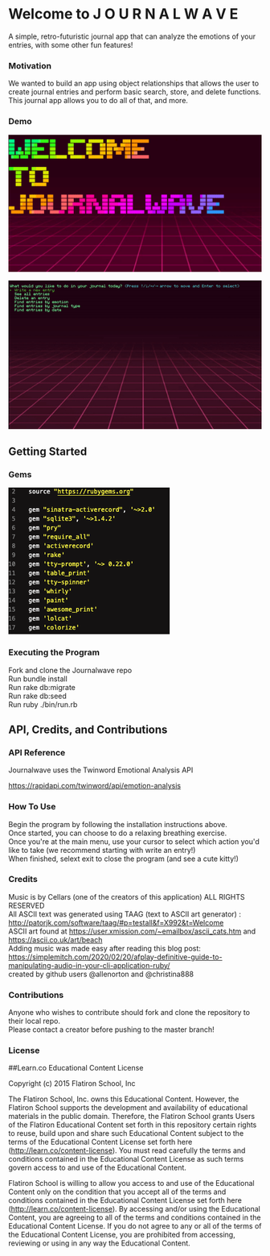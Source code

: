 # Welcome to J O U R N A L W A V E

A simple, retro-futuristic journal app that can analyze the emotions of your entries, with some other fun features!

### Motivation

We wanted to build an app using object relationships that allows the user to create journal entries and perform basic search, store, and delete functions. This journal app allows you to do all of that, and more.

### Demo

![Alt text](jwave_screenshot.png?raw=true "Title Screen")

![Demo Gif](https://github.com/allene-norton/Journalwave/blob/main/journalwavedemogif.gif)

## Getting Started

### Gems

![Alt text](gems_screenshot.png?raw=true "Gems")

### Executing the Program

Fork and clone the Journalwave repo  
Run bundle install  
Run rake db:migrate  
Run rake db:seed  
Run ruby ./bin/run.rb  

## API, Credits, and Contributions
### API Reference

Journalwave uses the Twinword Emotional Analysis API

https://rapidapi.com/twinword/api/emotion-analysis

### How To Use

Begin the program by following the installation instructions above.   
Once started, you can choose to do a relaxing breathing exercise.  
Once you're at the main menu, use your cursor to select which action you'd like to take (we recommend starting with write an entry!)  
When finished, selext exit to close the program (and see a cute kitty!)  

### Credits
Music is by Cellars (one of the creators of this application) ALL RIGHTS RESERVED  
All ASCII text was generated using TAAG (text to ASCII art generator) : http://patorjk.com/software/taag/#p=testall&f=X992&t=Welcome  
ASCII art found at https://user.xmission.com/~emailbox/ascii_cats.htm and https://ascii.co.uk/art/beach  
Adding music was made easy after reading this blog post: https://simplemitch.com/2020/02/20/afplay-definitive-guide-to-manipulating-audio-in-your-cli-application-ruby/   
created by github users @allenorton and @christina888  

### Contributions
Anyone who wishes to contribute should fork and clone the repository to their local repo.  
Please contact a creator before pushing to the master branch!  

### License

##Learn.co Educational Content License

Copyright (c) 2015 Flatiron School, Inc

The Flatiron School, Inc. owns this Educational Content. However, the Flatiron School supports the development and availability of educational materials in the public domain. Therefore, the Flatiron School grants Users of the Flatiron Educational Content set forth in this repository certain rights to reuse, build upon and share such Educational Content subject to the terms of the Educational Content License set forth here (http://learn.co/content-license). You must read carefully the terms and conditions contained in the Educational Content License as such terms govern access to and use of the Educational Content.

Flatiron School is willing to allow you access to and use of the Educational Content only on the condition that you accept all of the terms and conditions contained in the Educational Content License set forth here (http://learn.co/content-license). By accessing and/or using the Educational Content, you are agreeing to all of the terms and conditions contained in the Educational Content License. If you do not agree to any or all of the terms of the Educational Content License, you are prohibited from accessing, reviewing or using in any way the Educational Content.
